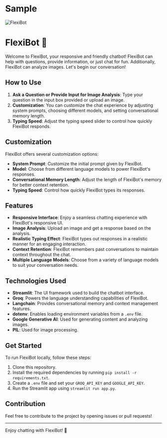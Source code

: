 # Sample




![FlexiBot](https://github.com/Adityak8340/FlexiBot/assets/140245948/bc8b44a5-e6cb-42e2-a8b4-3116a6f30c56)

# FlexiBot 🤖

Welcome to FlexiBot, your responsive and friendly chatbot! FlexiBot can help with questions, provide information, or just chat for fun. Additionally, FlexiBot can analyze images. Let's begin our conversation!

## How to Use

1. **Ask a Question or Provide Input for Image Analysis**: Type your question in the input box provided or upload an image.
2. **Customization**: You can customize the chat experience by adjusting system prompts, choosing different models, and setting conversational memory length.
3. **Typing Speed**: Adjust the typing speed slider to control how quickly FlexiBot responds.

## Customization

FlexiBot offers several customization options:

- **System Prompt**: Customize the initial prompt given by FlexiBot.
- **Model**: Choose from different language models to power FlexiBot's responses.
- **Conversational Memory Length**: Adjust the length of FlexiBot's memory for better context retention.
- **Typing Speed**: Control how quickly FlexiBot types its responses.

## Features

- **Responsive Interface**: Enjoy a seamless chatting experience with FlexiBot's responsive UI.
- **Image Analysis**: Upload an image and get a response based on the analysis.
- **Realistic Typing Effect**: FlexiBot types out responses in a realistic manner for an engaging interaction.
- **Context Retention**: FlexiBot remembers past conversations to maintain context throughout the chat.
- **Multiple Language Models**: Choose from a variety of language models to suit your conversation needs.

## Technologies Used

- **Streamlit**: The UI framework used to build the chatbot interface.
- **Groq**: Powers the language understanding capabilities of FlexiBot.
- **Langchain**: Provides conversational memory and context management features.
- **dotenv**: Enables loading environment variables from a `.env` file.
- **Google Generative AI**: Used for generating content and analyzing images.
- **PIL**: Used for image processing.

## Get Started

To run FlexiBot locally, follow these steps:

1. Clone this repository.
2. Install the required dependencies by running `pip install -r requirements.txt`.
3. Create a `.env` file and set your `GROQ_API_KEY` and `GOOGLE_API_KEY`.
4. Run the Streamlit app using `streamlit run app.py`.

## Contribution

Feel free to contribute to the project by opening issues or pull requests!

---

Enjoy chatting with FlexiBot! 🚀
